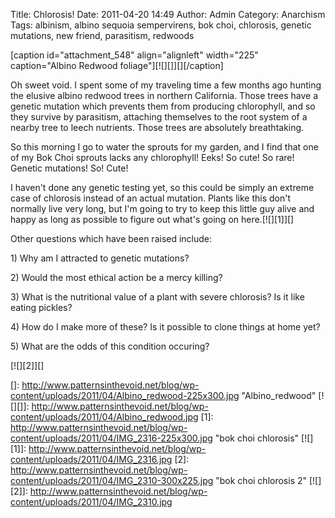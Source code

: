 Title: Chlorosis!
Date: 2011-04-20 14:49
Author: Admin
Category: Anarchism
Tags: albinism, albino sequoia sempervirens, bok choi, chlorosis, genetic mutations, new friend, parasitism, redwoods

[caption id="attachment\_548" align="alignleft" width="225"
caption="Albino Redwood foliage"][![][]][][/caption]

Oh sweet void. I spent some of my traveling time a few months ago
hunting the elusive albino redwood trees in northern California. Those
trees have a genetic mutation which prevents them from producing
chlorophyll, and so they survive by parasitism, attaching themselves to
the root system of a nearby tree to leech nutrients. Those trees are
absolutely breathtaking.

So this morning I go to water the sprouts for my garden, and I find that
one of my Bok Choi sprouts lacks any chlorophyll! Eeks! So cute! So
rare! Genetic mutations! So! Cute!

I haven't done any genetic testing yet, so this could be simply an
extreme case of chlorosis instead of an actual mutation. Plants like
this don't normally live very long, but I'm going to try to keep this
little guy alive and happy as long as possible to figure out what's
going on here.[![][1]][]

Other questions which have been raised include:

​1) Why am I attracted to genetic mutations?

​2) Would the most ethical action be a mercy killing?

​3) What is the nutritional value of a plant with severe chlorosis? Is
it like eating pickles?

​4) How do I make more of these? Is it possible to clone things at home
yet?

​5) What are the odds of this condition occuring?

[![][2]][]

  []: http://www.patternsinthevoid.net/blog/wp-content/uploads/2011/04/Albino_redwood-225x300.jpg
    "Albino_redwood"
  [![][]]: http://www.patternsinthevoid.net/blog/wp-content/uploads/2011/04/Albino_redwood.jpg
  [1]: http://www.patternsinthevoid.net/blog/wp-content/uploads/2011/04/IMG_2316-225x300.jpg
    "bok choi chlorosis"
  [![][1]]: http://www.patternsinthevoid.net/blog/wp-content/uploads/2011/04/IMG_2316.jpg
  [2]: http://www.patternsinthevoid.net/blog/wp-content/uploads/2011/04/IMG_2310-300x225.jpg
    "bok choi chlorosis 2"
  [![][2]]: http://www.patternsinthevoid.net/blog/wp-content/uploads/2011/04/IMG_2310.jpg
